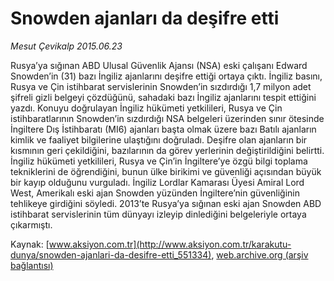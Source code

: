 # Snowden ajanları da deşifre etti

*Mesut Çevikalp 2015.06.23*

<div class="pNewsDetailMainContent ctx_content" itemprop="articleBody">
 <p>
  Rusya’ya sığınan ABD Ulusal Güvenlik Ajansı (NSA) eski çalışanı Edward Snowden’in (31) bazı İngiliz ajanlarını deşifre ettiği ortaya çıktı. İngiliz basını, Rusya ve Çin istihbarat servislerinin Snowden’in sızdırdığı 1,7 milyon adet şifreli gizli belgeyi çözdüğünü, sahadaki bazı İngiliz ajanlarını tespit ettiğini yazdı. Konuyu doğrulayan İngiliz hükümeti yetkilileri, Rusya ve Çin istihbaratlarının Snowden’in sızdırdığı NSA belgeleri üzerinden sınır ötesinde İngiltere Dış İstihbaratı (MI6) ajanları başta olmak üzere bazı Batılı ajanların kimlik ve faaliyet bilgilerine ulaştığını doğruladı. Deşifre olan ajanların bir kısmının geri çekildiğini, bazılarının da görev yerlerinin değiştirildiğini belirtti. İngiliz hükümeti yetkilileri, Rusya ve Çin’in İngiltere’ye özgü bilgi toplama tekniklerini de öğrendiğini, bunun ülke birikimi ve güvenliği açısından büyük bir kayıp olduğunu vurguladı. İngiliz Lordlar Kamarası Üyesi Amiral Lord West, Amerikalı eski ajan Snowden yüzünden İngiltere’nin güvenliğinin tehlikeye girdiğini söyledi. 2013’te Rusya’ya sığınan eski ajan Snowden ABD istihbarat servislerinin tüm dünyayı izleyip dinlediğini belgeleriyle ortaya çıkarmıştı.
 </p>
</div>


Kaynak: [www.aksiyon.com.tr](http://www.aksiyon.com.tr/karakutu-dunya/snowden-ajanlari-da-desifre-etti_551334), [web.archive.org (arşiv bağlantısı)](http://web.archive.org/web/20151225182954/http://www.aksiyon.com.tr/karakutu-dunya/snowden-ajanlari-da-desifre-etti_551334)
